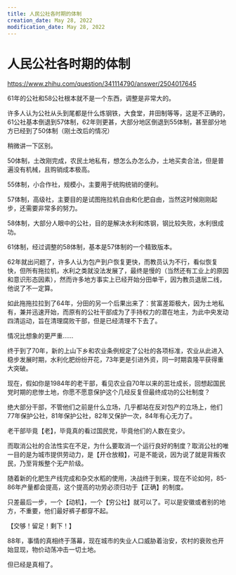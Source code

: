```yaml
---
title: 人民公社各时期的体制
creation_date: May 28, 2022
modification_date: May 28, 2022
---
```



# 人民公社各时期的体制

https://www.zhihu.com/question/341114790/answer/2504017645

61年的公社和58公社根本就不是一个东西，调整是非常大的。

许多人认为公社从头到尾都是什么炼钢铁，大食堂，井田制等等，这是不正确的，61公社基本倒退到57体制，62年则更甚，大部分地区倒退到55体制，甚至部分地方已经到了50体制（刚土改后的情况）

稍微讲一下区别。

50体制，土改刚完成，农民土地私有，想怎么办怎么办，土地买卖合法，但是普遍没有机械，且购销成本极高。

55体制，小合作社，规模小，主要用于统购统销的便利。

57体制，高级社，主要目的是试图拖拉机自由和化肥自由，当然这时候刚刚起步，还需要非常多的努力。

58体制，大部分人眼中的公社，目的是解决水利和炼钢，钢比较失败，水利很成功。

61体制，经过调整的58体制，基本是57体制的一个精致版本。

62年就出问题了，许多人认为包产到户恢复更快，而教员认为不行，看似恢复快，但所有拖拉机，水利之类就没法发展了，最终是慢的（当然还有工业上的原因和意识形态因素），然而许多地方事实上已经开始分田单干，因为教员退居二线，他说了不一定算。

如此拖拖拉拉到了64年，分田的另一个后果出来了：贫富差距极大，因为土地私有，兼并迅速开始，而原有的公社干部成为了手持权力的潜在地主，为此中央发动四清运动，旨在清理腐败干部，但是已经清理不下去了。

情况比想象的更严重……

终于到了70年，新的上山下乡和农业条例规定了公社的各项标准，农业从此进入稳步发展时期，水利化肥纷纷开花，73年更是引进外资，同一时期袁隆平获得重大突破。

现在，假如你是1984年的老干部，看见农业自70年以来的茁壮成长，回想起国民党时期的悲惨土地，你愿不愿意保护这个几经反复但最终成功的公社制度？

绝大部分干部，不管他们之前是什么立场，几乎都站在反对包产的立场上，他们77年保护公社，81年保护公社，82年又保护一次，84年有心无力了。

老干部毕竟【老】，毕竟真的看过国民党，毕竟他们的人数在变少。

而取消公社的合法性实在不足，为什么要取消一个运行良好的制度？取消公社的唯一目的是为城市提供劳动力，是【开仓放粮】，可是不能说，因为说了就是背叛农民，乃至背叛整个无产阶级。

随着新的化肥生产线完成和杂交水稻的使用，决战终于到来，现在不论如何，85-86年产量都会提高，这个提高的功劳必须归功于【正确】的制度。

只差最后一步，一个【动机】，一个【穷公社】就可以了。可以是安徽或者别的地方，不重要，他们最好裤子都穿不起。

【交够！留足！剩下！】

88年，事情的真相终于落幕，现在城市的失业人口威胁着治安，农村的衰败也开始显现，物价动荡冲击一切土地。

但已经是真相了。


